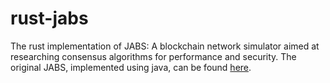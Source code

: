 # rust-jabs
The rust implementation of JABS: A blockchain network simulator aimed at researching consensus algorithms for performance and security.
The original JABS, implemented using java, can be found [here](https://github.com/hyajam/jabs "jabs").
